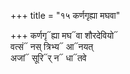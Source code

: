 +++
title = "१५ कर्णगृह्या मघवा"

+++
कर्णगृ᳓ह्या मघ᳓वा शौरदेवियो᳓  
वत्सं᳓ नस् त्रिभ्य᳓ आ᳓नयत्  
अजां᳓ सूरि᳓र् न᳓ धा᳓तवे